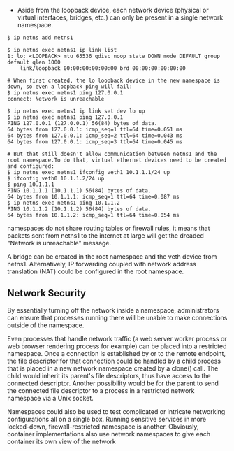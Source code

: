 * Aside from the loopback device, each network device (physical or virtual interfaces, bridges, etc.) can only be present in a single network namespace.

```shell
$ ip netns add netns1

$ ip netns exec netns1 ip link list
1: lo: <LOOPBACK> mtu 65536 qdisc noop state DOWN mode DEFAULT group default qlen 1000
    link/loopback 00:00:00:00:00:00 brd 00:00:00:00:00:00

# When first created, the lo loopback device in the new namespace is down, so even a loopback ping will fail:
$ ip netns exec netns1 ping 127.0.0.1
connect: Network is unreachable

$ ip netns exec netns1 ip link set dev lo up
$ ip netns exec netns1 ping 127.0.0.1
PING 127.0.0.1 (127.0.0.1) 56(84) bytes of data.
64 bytes from 127.0.0.1: icmp_seq=1 ttl=64 time=0.051 ms
64 bytes from 127.0.0.1: icmp_seq=2 ttl=64 time=0.043 ms
64 bytes from 127.0.0.1: icmp_seq=3 ttl=64 time=0.045 ms

# But that still doesn't allow communication between netns1 and the root namespace.To do that, virtual ethernet devices need to be created and configured:
$ ip netns exec netns1 ifconfig veth1 10.1.1.1/24 up
$ ifconfig veth0 10.1.1.2/24 up
$ ping 10.1.1.1
PING 10.1.1.1 (10.1.1.1) 56(84) bytes of data.
64 bytes from 10.1.1.1: icmp_seq=1 ttl=64 time=0.087 ms
$ ip netns exec netns1 ping 10.1.1.2
PING 10.1.1.2 (10.1.1.2) 56(84) bytes of data.
64 bytes from 10.1.1.2: icmp_seq=1 ttl=64 time=0.054 ms
```


namespaces do not share routing tables or firewall rules, it means that packets sent from netns1 to the internet at large will get the dreaded "Network is unreachable" message.

A bridge can be created in the root namespace and the veth device from netns1. Alternatively, IP forwarding coupled with network address translation (NAT) could be configured in the root namespace.

## Network Security
By essentially turning off the network inside a namespace, administrators can ensure that processes running there will be unable to make connections outside of the namespace. 

Even processes that handle network traffic (a web server worker process or web browser rendering process for example) can be placed into a restricted namespace. Once a connection is established by or to the remote endpoint, the file descriptor for that connection could be handled by a child process that is placed in a new network namespace created by a clone() call. The child would inherit its parent's file descriptors, thus have access to the connected descriptor. Another possibility would be for the parent to send the connected file descriptor to a process in a restricted network namespace via a Unix socket.

Namespaces could also be used to test complicated or intricate networking configurations all on a single box. Running sensitive services in more locked-down, firewall-restricted namespace is another. Obviously, container implementations also use network namespaces to give each container its own view of the network


